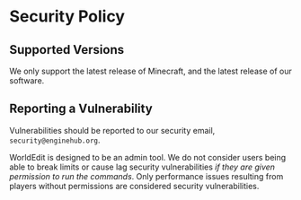 # Security Policy

## Supported Versions

We only support the latest release of Minecraft, and the latest release of our software.

## Reporting a Vulnerability

Vulnerabilities should be reported to our security email, `security@enginehub.org`.

WorldEdit is designed to be an admin tool. We do not consider users being able to break limits or cause lag security vulnerabilities _if they are given permission to run the commands_. Only performance issues resulting from players without permissions are considered security vulnerabilities.

